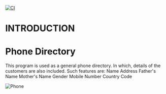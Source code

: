 [![CI](https://github.com/Vijay-333/Mini_Project-1/actions/workflows/main.yml/badge.svg)](https://github.com/Vijay-333/Mini_Project-1/actions/workflows/main.yml)
# INTRODUCTION
# Phone Directory
  This program is used as a general phone directory. In which, details of the customers are also included. Such features are:
  Name
  Address
  Father's Name
  Mother's Name
  Gender
  Mobile Number
  Country Code
  
![Phone](https://user-images.githubusercontent.com/61428299/114853516-7df07a80-9e01-11eb-8316-6feca901fc0e.jpg)
